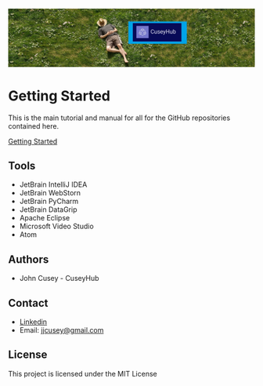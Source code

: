 ![CuseyHub](https://github.com/cusey/ImageForWiki/blob/master/Logos/CuseyHub_Banner_Small.jpg)

# Getting Started
This is the main tutorial and manual for all for the GitHub repositories contained here. 

[Getting Started](https://cusey.github.io/getting-started/index.html)

## Tools  
* JetBrain IntelliJ IDEA
* JetBrain WebStorn  
* JetBrain PyCharm 
* JetBrain DataGrip 
* Apache Eclipse
* Microsoft Video Studio
* Atom
 
## Authors
* John Cusey - CuseyHub  

## Contact   
* [Linkedin](https://www.linkedin.com/in/john-cusey-06b7184/)  
* Email: jjcusey@gmail.com


## License   
This project is licensed under the MIT License
